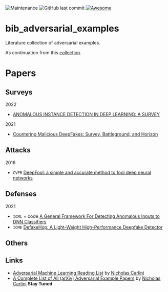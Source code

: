 ![Maintenance](https://img.shields.io/maintenance/yes/2021.svg?color=red&style=plastic)
![GitHub last commit](https://img.shields.io/github/last-commit/tao-bai/attack-and-defense-methods.svg?style=plastic)
[![Awesome](https://awesome.re/badge.svg?style=flat-square)](https://awesome.re)

# bib_adversarial_examples
Literature collection of adversarial examples.

As continuation from this [collection](https://github.com/tao-bai/attack-and-defense-methods).

# Papers

## Surveys
2022
 - [ANOMALOUS INSTANCE DETECTION IN DEEP LEARNING: A SURVEY](https://www.osti.gov/biblio/1631092)

2021
 - [Countering Malicious DeepFakes: Survey, Battleground, and Horizon](https://arxiv.org/pdf/2103.00218.pdf)


## Attacks

2016
 - `CVPR` [DeepFool: a simple and accurate method to fool deep neural networks](https://arxiv.org/abs/1511.04599)

## Defenses

2021
 - `ICML` + code [A General Framework For Detecting Anomalous Inputs to DNN Classifiers](https://github.com/jayaram-r/adversarial-detection)
 - `ICME` [DefakeHop: A Light-Weight High-Performance Deepfake Detector](https://arxiv.org/abs/2103.06929)


## Others




## Links

- [Adversarial Machine Learning Reading List](https://nicholas.carlini.com/writing/2018/adversarial-machine-learning-reading-list.html) by [Nicholas Carlini](https://nicholas.carlini.com)
- [A Complete List of All (arXiv) Adversarial Example Papers](https://nicholas.carlini.com/writing/2019/all-adversarial-example-papers.html) by [Nicholas Carlini](https://nicholas.carlini.com) **Stay Tuned** 
